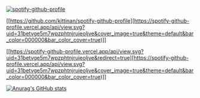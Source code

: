 [![spotify-github-profile](https://spotify-github-profile.vercel.app/api/view?uid=31betvge5m7wpzphtnjrujeoljve&cover_image=true&theme=default&bar_color=000000&bar_color_cover=true)](https://github.com/kittinan/spotify-github-profile)

[[https://github.com/kittinan/spotify-github-profile][https://spotify-github-profile.vercel.app/api/view.svg?uid=31betvge5m7wpzphtnjrujeoljve&cover_image=true&theme=default&bar_color=000000&bar_color_cover=true)]]

[[https://spotify-github-profile.vercel.app/api/view.svg?uid=31betvge5m7wpzphtnjrujeoljve&redirect=true][https://spotify-github-profile.vercel.app/api/view.svg?uid=31betvge5m7wpzphtnjrujeoljve&cover_image=true&theme=default&bar_color=000000&bar_color_cover=true)]]

[![Anurag's GitHub stats](https://github-readme-stats.vercel.app/api?username=MatinParsapour)](https://github.com/anuraghazra/github-readme-stats)
